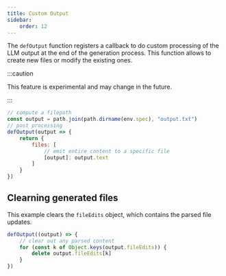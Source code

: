 ```yaml
---
title: Custom Output
sidebar:
    order: 12
---
```


The `defOutput` function registers a callback to do custom processing of the LLM output at the end of the generation process. This function allows to create new files or modify the existing ones.

:::caution

This feature is experimental and may change in the future.

:::


```js
// compute a filepath
const output = path.join(path.dirname(env.spec), "output.txt")
// post processing
defOutput(output => {
    return {
        files: [
            // emit entire content to a specific file
            [output]: output.text
        ]
    }
})
```

## Clearning generated files

This example clears the `fileEdits` object, which contains the parsed file updates.

```js
defOutput((output) => {
    // clear out any parsed content
    for (const k of Object.keys(output.fileEdits)) {
        delete output.fileEdits[k]
    }
})
```
